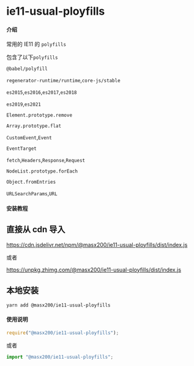 # ie11-usual-ployfills

#### 介绍

常用的 IE11 的 `polyfills`

包含了以下`polyfills`

`@babel/polyfill`

`regenerator-runtime/runtime`,`core-js/stable`

`es2015`,`es2016`,`es2017`,`es2018`

`es2019`,`es2021`

`Element.prototype.remove`

`Array.prototype.flat`

`CustomEvent`,`Event`

`EventTarget`

`fetch`,`Headers`,`Response`,`Request`

`NodeList.prototype.forEach`

`Object.fromEntries`

`URLSearchParams`,`URL`

#### 安装教程

## 直接从 cdn 导入

https://cdn.jsdelivr.net/npm/@masx200/ie11-usual-ployfills/dist/index.js

或者

https://unpkg.zhimg.com/@masx200/ie11-usual-ployfills/dist/index.js

## 本地安装

```shell
yarn add @masx200/ie11-usual-ployfills
```

#### 使用说明

```js
require("@masx200/ie11-usual-ployfills");
```

或者

```js
import "@masx200/ie11-usual-ployfills";
```
